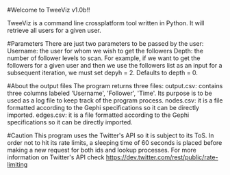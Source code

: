 #Welcome to TweeViz v1.0b!!

TweeViz is a command line crossplatform tool written in Python. It will retrieve all users for a given user.

#Parameters
There are just two parameters to be passed by the user:
Username: the user for whom we wish to get the followers
Depth: the number of follower levels to scan. For example, if we want to get the followers for a given user and then we use the followers list as an input for a subsequent iteration, we must set depyh = 2. Defaults to depth = 0.

#About the output files
The program returns three files:
output.csv: contains three columns labeled 'Username', 'Follower', 'Time'. Its purpose is to be used as a log file to keep track of the program process.
nodes.csv: it is a file formatted according to the Gephi specifications so it can be directly imported.
edges.csv: it is a file formatted according to the Gephi specifications so it can be directly imported.

#Caution
This program uses the Twitter's API so it is subject to its ToS. In order not to hit its rate limits, a sleeping time of 60 seconds is placed before making a new request for both ids and lookup processes. For more information on Twitter's API check https://dev.twitter.com/rest/public/rate-limiting
